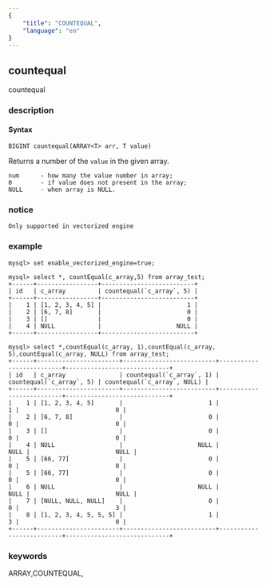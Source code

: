 ```yaml
---
{
    "title": "COUNTEQUAL",
    "language": "en"
}
---
```


<!-- 
Licensed to the Apache Software Foundation (ASF) under one
or more contributor license agreements.  See the NOTICE file
distributed with this work for additional information
regarding copyright ownership.  The ASF licenses this file
to you under the Apache License, Version 2.0 (the
"License"); you may not use this file except in compliance
with the License.  You may obtain a copy of the License at

  http://www.apache.org/licenses/LICENSE-2.0

Unless required by applicable law or agreed to in writing,
software distributed under the License is distributed on an
"AS IS" BASIS, WITHOUT WARRANTIES OR CONDITIONS OF ANY
KIND, either express or implied.  See the License for the
specific language governing permissions and limitations
under the License.
-->

## countequal

<version since="1.2.0">

countequal

</version>

### description

#### Syntax

`BIGINT countequal(ARRAY<T> arr, T value)`

Returns a number of the `value` in the given array.

```
num      - how many the value number in array;
0        - if value does not present in the array;
NULL     - when array is NULL.
```

### notice

`Only supported in vectorized engine`

### example

```
mysql> set enable_vectorized_engine=true;

mysql> select *, countEqual(c_array,5) from array_test;
+------+-----------------+--------------------------+
| id   | c_array         | countequal(`c_array`, 5) |
+------+-----------------+--------------------------+
|    1 | [1, 2, 3, 4, 5] |                        1 |
|    2 | [6, 7, 8]       |                        0 |
|    3 | []              |                        0 |
|    4 | NULL            |                     NULL |
+------+-----------------+--------------------------+

mysql> select *,countEqual(c_array, 1),countEqual(c_array, 5),countEqual(c_array, NULL) from array_test;
+------+-----------------------+--------------------------+--------------------------+-----------------------------+
| id   | c_array               | countequal(`c_array`, 1) | countequal(`c_array`, 5) | countequal(`c_array`, NULL) |
+------+-----------------------+--------------------------+--------------------------+-----------------------------+
|    1 | [1, 2, 3, 4, 5]       |                        1 |                        1 |                           0 |
|    2 | [6, 7, 8]             |                        0 |                        0 |                           0 |
|    3 | []                    |                        0 |                        0 |                           0 |
|    4 | NULL                  |                     NULL |                     NULL |                        NULL |
|    5 | [66, 77]              |                        0 |                        0 |                           0 |
|    5 | [66, 77]              |                        0 |                        0 |                           0 |
|    6 | NULL                  |                     NULL |                     NULL |                        NULL |
|    7 | [NULL, NULL, NULL]    |                        0 |                        0 |                           3 |
|    8 | [1, 2, 3, 4, 5, 5, 5] |                        1 |                        3 |                           0 |
+------+-----------------------+--------------------------+--------------------------+-----------------------------+
```

### keywords

ARRAY,COUNTEQUAL,

